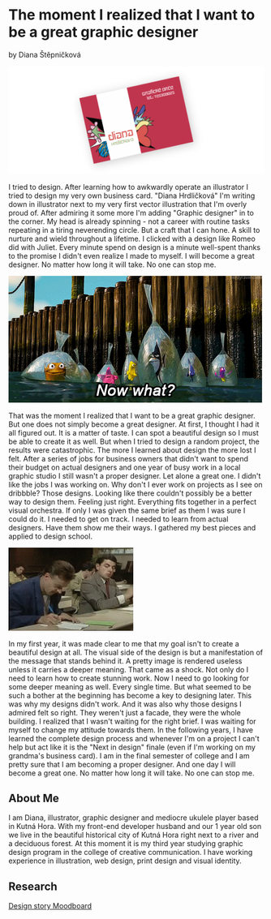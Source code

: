 # The moment I realized that I want to be a great graphic designer 
by Diana Štěpničková

![Diana Hrdlickova's first business card.](img/vizitka.png)

I tried to design. After learning how to awkwardly operate an illustrator I tried to design my very own business card. "Diana Hrdličková" I'm writing down in illustrator next to my very first vector illustration that I'm overly proud of. After admiring it some more I'm adding "Graphic designer" in to the corner. My head is already spinning - not a career with routine tasks repeating in a tiring neverending circle. But a craft that I can hone. A skill to nurture and wield throughout a lifetime. I clicked with a design like Romeo did with Juliet. Every minute spend on design is a minute well-spent thanks to the promise I didn't even realize I made to myself. I will become a great designer. No matter how long it will take. No one can stop me.

![Fish in a sack.](img/897.gif)

That was the moment I realized that I want to be a great graphic designer. But one does not simply become a great designer. At first, I thought I had it all figured out. It is a matter of taste. I can spot a beautiful design so I must be able to create it as well. But when I tried to design a random project, the results were catastrophic. The more I learned about design the more lost I felt. After a series of jobs for business owners that didn't want to spend their budget on actual designers and one year of busy work in a local graphic studio I still wasn't a proper designer. Let alone a great one. I didn't like the jobs I was working on. Why don't I ever work on projects as I see on dribbble? Those designs. Looking like there couldn't possibly be a better way to design them. Feeling just right. Everything fits together in a perfect visual orchestra. If only I was given the same brief as them I was sure I could do it. I needed to get on track. I needed to learn from actual designers. Have them show me their ways. I gathered my best pieces and applied to design school. 

![mr-bean.](img/mr-bean.gif)

In my first year, it was made clear to me that my goal isn't to create a beautiful design at all. The visual side of the design is but a manifestation of the message that stands behind it. A pretty image is rendered useless unless it carries a deeper meaning. That came as a shock. Not only do I need to learn how to create stunning work. Now I need to go looking for some deeper meaning as well. Every single time. But what seemed to be such a bother at the beginning has become a key to designing later. This was why my designs didn't work. And it was also why those designs I admired felt so right. They weren't just a facade, they were the whole building. I realized that I wasn't waiting for the right brief. I was waiting for myself to change my attitude towards them. In the following years, I have learned the complete design process and whenever I'm on a project I can't help but act like it is the "Next in design" finale (even if I'm working on my grandma's business card). I am in the final semester of college and I am pretty sure that I am becoming a proper designer. And one day I will become a great one. No matter how long it will take. No one can stop me.


## About Me

I am Diana, illustrator, graphic designer and mediocre ukulele player based in Kutná Hora. With my front-end developer husband and our 1 year old son we live in the beautiful historical city of Kutná Hora right next to a river and a deciduous forest. At this moment it is my third year studying graphic design program in the college of creative communication. I have working experience in illustration, web design, print design and visual identity.

## Research

[Design story Moodboard](https://www.figma.com/file/BaIiKJCK2WRU3MPyZmiZ0Z/Storytelling?node-id=0%3A1.org)










